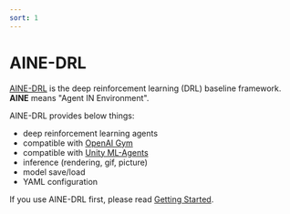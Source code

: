 ```yaml
---
sort: 1
---
```


# AINE-DRL

[AINE-DRL](https://github.com/DevSlem/AINE-DRL) is the deep reinforcement learning (DRL) baseline framework. **AINE** means "Agent IN Environment".

AINE-DRL provides below things:

* deep reinforcement learning agents
* compatible with [OpenAI Gym](https://github.com/openai/gym)
* compatible with [Unity ML-Agents](https://github.com/Unity-Technologies/ml-agents)
* inference (rendering, gif, picture)
* model save/load
* YAML configuration

If you use AINE-DRL first, please read [Getting Started](./getting-started/index.md).